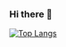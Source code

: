 ### Hi there 👋

 [![Top Langs](https://github-readme-stats.vercel.app/api/top-langs/?username=Jeova-1704&layout=compact&langs_count=6&theme=tokyonight)](https://github.com/Jeova-1704/github-readme-stats)
